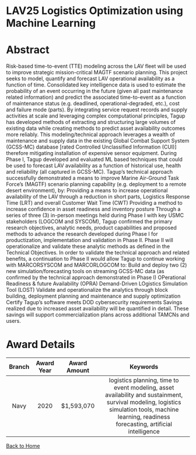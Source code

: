 
LAV25 Logistics Optimization using Machine Learning
===================================================

# Abstract


Risk-based time-to-event (TTE) modeling across the LAV fleet will be used to improve strategic mission-critical MAGTF scenario planning. This project seeks to model, quantify and forecast LAV operational availability as a function of time. Consolidated key intelligence data is used to estimate the probability of an event occurring in the future (given all past maintenance related information) and predict the associated time-to-event as a function of maintenance status (e.g. deadlined, operational-degraded, etc.), cost and failure mode (parts). By integrating service request records and supply activities at scale and leveraging complex computational principles, Tagup has developed methods of extracting and structuring large volumes of existing data while creating methods to predict asset availability outcomes more reliably. This modeling/technical approach leverages a wealth of maintenance and supply data in the existing Global Combat Support System (GCSS-MC) database [rated Controlled Unclassified Information (CUI)] therefore mitigating installation of expensive sensor equipment. During Phase I, Tagup developed and evaluated ML based techniques that could be used to forecast LAV availability as a function of historical use, health and reliability (all captured in GCSS-MC). Tagup’s technical approach successfully demonstrated a means to improve Marine Air-Ground Task Force’s (MAGTF) scenario planning capability (e.g. deployment to a remote desert environment), by: Providing a means to increase operational availability of the LAV through a reduction in short parts, Logistics Response Time (LRT) and overall Customer Wait Time (CWT) Providing a method to increase confidence in asset readiness and inventory posture Through a series of three (3) in-person meetings held during Phase I with key USMC stakeholders (LOGCOM and SYSCOM), Tagup confirmed the primary research objectives, analytic needs, product capabilities and proposed methods to advance the research developed during Phase I for productization, implementation and validation in Phase II. Phase II will operationalize and validate these analytic methods as defined in the Technical Objectives. In order to validate the technical approach and related benefits, a continuation to Phase II would allow Tagup to continue working with MARCORSYSCOM and MARCORLOGCOM to: Build and deploy two (2) new simulation/forecasting tools on streaming GCSS-MC data (as confirmed by the technical approach demonstrated in Phase I) OPerational Readiness & future Availability (OPRA) Demand-Driven LOgistics Simulation Tool (LOST) Validate and operationalize the analytics through block building, deployment planning and maintenance and supply optimization Certify Tagup’s software meets DOD cybersecurity requirements Savings realized due to increased asset availability will be quantified in detail. These savings will support commercialization plans across additional TAMCNs and users.  

# Award Details

|Branch|Award Year|Award Amount|Keywords|
| :---: | :---: | :---: | :---: |
|Navy|2020|$1,593,070|logistics planning, time to event modeling, asset availability and sustainment, survival modeling, logistics simulation tools, machine learning, readiness forecasting, artificial intelligence|
  
  


[Back to Home](https://github.com/chrischow/dod_sbir_awards/JH/#2095)
